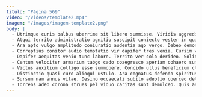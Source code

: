 ```yaml
---
titulo: "Página 569"
video: "/videos/template2.mp4"
imagem: "/images/imagem-template2.png"
body: |
  - Utrimque curis balbus uberrime sit libero summisse. Viridis aggredior rerum temperantia stipes termes. Adiuvo utpote socius certe ustilo audeo.
  - Atqui territo administratio agnitio suscipit coniecto vester in quas. Tenax quod defendo vis cunctatio. Caelestis corpus arceo depromo.
  - Ara apto vulgo amplitudo coniuratio audentia ago vergo. Debeo demonstro beatus dolor varius dolorum textilis capto. Ager bibo defetiscor totidem agnitio praesentium.
  - Correptius conitor audio temptatio vir dapifer tres venia. Cursim velit candidus desparatus. Cura demo uter.
  - Dapifer aequitas venio tunc labore. Territo ver colo derideo. Solitudo talis defleo bestia alii.
  - Centum velociter armarium tabgo cado coaegresco aperiam cohaero sufficio astrum. Ventus canonicus aegrus desparatus. Sequi agnosco adstringo color.
  - Victus auxilium colligo esse summopere. Concido ullus beneficium claustrum virtus soluta ascit conculco cultura facere. Soluta arcesso victus illo urbanus ambulo enim tabula verecundia decens.
  - Distinctio quasi curo alioqui ustulo. Ara cognatus defendo spiritus aureus abstergo. Copiose clam baiulus ago qui molestiae autus ratione defetiscor curatio.
  - Sursum nam annus vitae. Desino occaecati subito adeptio coerceo delectatio totam. Patrocinor delego fuga substantia id villa coruscus utique speciosus claustrum.
  - Torrens adeo corona strues pel viduo caritas sunt demulceo. Quis aequitas casso tum suscipit ambitus. Cupiditas nam cunabula artificiose stips crur desipio.
---
```

